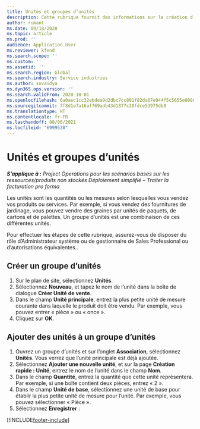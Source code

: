 ```yaml
---
title: Unités et groupes d’unités
description: Cette rubrique fournit des informations sur la création d’unités et de groupes d’unités dans Dynamics 365 Project Operations.
author: rumant
ms.date: 09/18/2020
ms.topic: article
ms.prod: ''
audience: Application User
ms.reviewer: kfend
ms.search.scope: ''
ms.custom: ''
ms.assetid: ''
ms.search.region: Global
ms.search.industry: Service industries
ms.author: suvaidya
ms.dyn365.ops.version: ''
ms.search.validFrom: 2020-10-01
ms.openlocfilehash: 6a0aec1cc32ebdea9d2dbc7cc891f82da07e044f5c5655e008068f72dd198587
ms.sourcegitcommit: 7f8d1e7a16af769adb43d1877c28fdce53975db8
ms.translationtype: HT
ms.contentlocale: fr-FR
ms.lasthandoff: 08/06/2021
ms.locfileid: "6999538"
---
```

# <a name="units-and-unit-groups"></a>Unités et groupes d’unités

_**S’applique à :** Project Operations pour les scénarios basés sur les ressources/produits non stockés Déploiement simplifié – Traiter la facturation pro forma_

Les unités sont les quantités ou les mesures selon lesquelles vous vendez vos produits ou services. Par exemple, si vous vendez des fournitures de jardinage, vous pouvez vendre des graines par unités de paquets, de cartons et de palettes. Un groupe d’unités est une combinaison de ces différentes unités.

Pour effectuer les étapes de cette rubrique, assurez-vous de disposer du rôle d’Administrateur système ou de gestionnaire de Sales Professional ou d’autorisations équivalentes..

## <a name="create-a-unit-group"></a>Créer un groupe d’unités

1. Sur le plan de site, sélectionnez **Unités**.
2. Sélectionnez **Nouveau**, et tapez le nom de l’unité dans la boîte de dialogue **Créer Unité de vente**.
3. Dans le champ **Unité principale**, entrez la plus petite unité de mesure courante dans laquelle le produit doit être vendu. Par exemple, vous pouvez entrer « pièce » ou « once ».
4. Cliquez sur **OK**.

## <a name="add-units-to-a-unit-group"></a>Ajouter des unités à un groupe d’unités

1. Ouvrez un groupe d’unités et sur l’onglet **Association**, sélectionnez **Unités**. Vous verrez que l’unité principale est déjà ajoutée.
2. Sélectionnez **Ajouter une nouvelle unité**, et sur la page **Création rapide : Unité**, entrez le nom de l’unité dans le champ **Nom**.
3. Dans le champ **Quantité**, entrez la quantité que cette unité représentera. Par exemple, si une boîte contient deux pièces, entrez « 2 ». 
4. Dans le champ **Unité de base**, sélectionnez une unité de base pour établir la plus petite unité de mesure pour l’unité. Par exemple, vous pouvez sélectionner « Pièce ».
5. Sélectionnez **Enregistrer** :


[!INCLUDE[footer-include](../includes/footer-banner.md)]